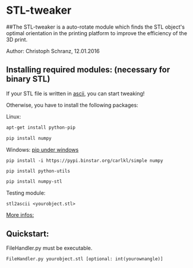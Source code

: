 # STL-tweaker
##The STL-tweaker is a auto-rotate module which finds the STL object's optimal orientation in the printing platform to improve the efficiency of the 3D print.

Author: Christoph Schranz, 12.01.2016 


## Installing required modules: (necessary for binary STL)
If your STL file is written in [ascii](https://de.wikipedia.org/wiki/STL-Schnittstelle#ASCII-Format), you can start tweaking!

Otherwise, you have to install the following packages:

Linux: 	
```bash
apt-get install python-pip

pip install numpy
```

Windows: [pip under windows](https://pip.pypa.io/en/latest/installing/)

`pip install -i https://pypi.binstar.org/carlkl/simple numpy` 


```bash
pip install python-utils 

pip install numpy-stl 
```

Testing module:

`stl2ascii <yourobject.stl> ` 

[More infos:](https://github.com/WoLpH/numpy-stl)  


## Quickstart:  

FileHandler.py must be executable.  

`FileHandler.py yourobject.stl [optional: int(yourownangle)]`

